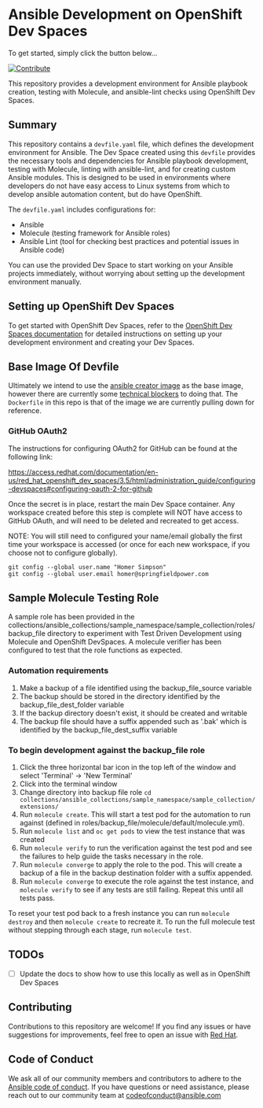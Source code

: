 # Ansible Development on OpenShift Dev Spaces

To get started, simply click the button below...

[![Contribute](https://www.eclipse.org/che/contribute.svg)](https://workspaces.openshift.com/f?url=https://github.com/devspaces-samples/ansible-devspaces-demo)

This repository provides a development environment for Ansible playbook creation, testing with Molecule, and ansible-lint checks using OpenShift Dev Spaces.

## Summary

This repository contains a `devfile.yaml` file, which defines the development environment for Ansible. The Dev Space created using this `devfile` provides the necessary tools and dependencies for Ansible playbook development, testing with Molecule,  linting with ansible-lint, and for creating custom Ansible modules. This is designed to be used in environments where developers do not have easy access to Linux systems from which to develop ansible automation content, but do have OpenShift.

The `devfile.yaml` includes configurations for:

- Ansible
- Molecule (testing framework for Ansible roles)
- Ansible Lint (tool for checking best practices and potential issues in Ansible code)

You can use the provided Dev Space to start working on your Ansible projects immediately, without worrying about setting up the development environment manually.

## Setting up OpenShift Dev Spaces

To get started with OpenShift Dev Spaces, refer to the [OpenShift Dev Spaces documentation](https://access.redhat.com/documentation/en-us/red_hat_openshift_dev_spaces/3.5/html/administration_guide/index) for detailed instructions on setting up your development environment and creating your Dev Spaces.

## Base Image Of Devfile

Ultimately we intend to use the [ansible creator image](https://github.com/ansible/creator-ee) as the base image, however there are currently some [technical blockers](https://github.com/eclipse/che/issues/21778) to doing that. The `Dockerfile` in this repo is that of the image we are currently pulling down for reference.

### GitHub OAuth2

The instructions for configuring OAuth2 for GitHub can be found at the following link:

https://access.redhat.com/documentation/en-us/red_hat_openshift_dev_spaces/3.5/html/administration_guide/configuring-devspaces#configuring-oauth-2-for-github

Once the secret is in place, restart the main Dev Space container. Any workspace created before this step is complete will NOT have access to GitHub OAuth, and will need to be deleted and recreated to get access.

NOTE: You will still need to configured your name/email globally the first time your workspace is accessed (or once for each new workspace, if you choose not to configure globally).

```
git config --global user.name "Homer Simpson"
git config --global user.email homer@springfieldpower.com
```

## Sample Molecule Testing Role

A sample role has been provided in the collections/ansible_collections/sample_namespace/sample_collection/roles/backup_file directory to experiment with Test Driven Development using Molecule and OpenShift DevSpaces. A molecule verifier has been configured to test that the role functions as expected.

### Automation requirements

1. Make a backup of a file identified using the backup_file_source variable
2. The backup should be stored in the directory identified by the backup_file_dest_folder variable
3. If the backup directory doesn't exist, it should be created and writable
4. The backup file should have a suffix appended such as '.bak' which is identified by the backup_file_dest_suffix variable

### To begin development against the backup_file role

1. Click the three horizontal bar icon in the top left of the window and select 'Terminal' -> 'New Terminal'
2. Click into the terminal window
3. Change directory into backup file role `cd collections/ansible_collections/sample_namespace/sample_collection/extensions/`
4. Run `molecule create`. This will start a test pod for the automation to run against (defined in roles/backup_file/molecule/default/molecule.yml).
5. Run `molecule list` and `oc get pods` to view the test instance that was created
6. Run `molecule verify` to run the verification against the test pod and see the failures to help guide the tasks necessary in the role.
7. Run `molecule converge` to apply the role to the pod. This will create a backup of a file in the backup destination folder with a suffix appended.
8. Run `molecule converge` to execute the role against the test instance, and `molecule verify` to see if any tests are still failing. Repeat this until all tests pass.

To reset your test pod back to a fresh instance you can run `molecule destroy` and then `molecule create` to recreate it. To run the full molecule test without stepping through each stage, run `molecule test`.

## TODOs

- [ ] Update the docs to show how to use this locally as well as in OpenShift Dev Spaces

## Contributing

Contributions to this repository are welcome! If you find any issues or have suggestions for improvements, feel free to open an issue with [Red Hat](https://issues.redhat.com/projects/CRW/issues).

## Code of Conduct

We ask all of our community members and contributors to adhere to the [Ansible code of conduct](http://docs.ansible.com/ansible/latest/community/code_of_conduct.html). If you have questions or need assistance, please reach out to our community team at [codeofconduct@ansible.com](mailto:codeofconduct@ansible.com)
